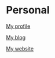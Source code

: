 # Personal

[My profile](https://github.com/vorthkor)

[My blog](https://vorthkor.github.io/victao-blog/)

[My website](https://vorthkor.github.io/wikitao/)